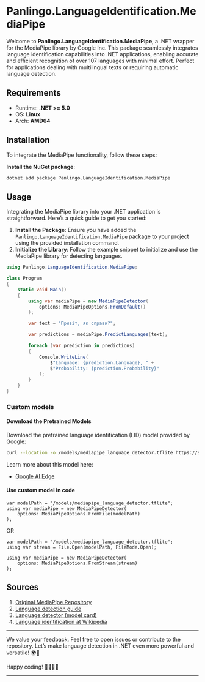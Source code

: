 ﻿# Panlingo.LanguageIdentification.MediaPipe

Welcome to **Panlingo.LanguageIdentification.MediaPipe**, a .NET wrapper for the MediaPipe library by Google Inc. This package seamlessly integrates language identification capabilities into .NET applications, enabling accurate and efficient recognition of over 107 languages with minimal effort. Perfect for applications dealing with multilingual texts or requiring automatic language detection.

## Requirements

- Runtime: **.NET >= 5.0**
- OS: **Linux**
- Arch: **AMD64**

## Installation

To integrate the MediaPipe functionality, follow these steps:

**Install the NuGet package**:

```sh
dotnet add package Panlingo.LanguageIdentification.MediaPipe
```

## Usage

Integrating the MediaPipe library into your .NET application is straightforward. Here’s a quick guide to get you started:

1. **Install the Package**: Ensure you have added the `Panlingo.LanguageIdentification.MediaPipe` package to your project using the provided installation command.
2. **Initialize the Library**: Follow the example snippet to initialize and use the MediaPipe library for detecting languages.

```csharp
using Panlingo.LanguageIdentification.MediaPipe;

class Program
{
    static void Main()
    {
        using var mediaPipe = new MediaPipeDetector(
            options: MediaPipeOptions.FromDefault()
        );

        var text = "Привіт, як справи?";

        var predictions = mediaPipe.PredictLanguages(text);

        foreach (var prediction in predictions)
        {
            Console.WriteLine(
                $"Language: {prediction.Language}, " +
                $"Probability: {prediction.Probability}"
            );
        }
    }
}
```

### Custom models

#### Download the Pretrained Models

Download the pretrained language identification (LID) model provided by Google:

```sh
curl --location -o /models/mediapipe_language_detector.tflite https://storage.googleapis.com/mediapipe-models/language_detector/language_detector/float32/1/language_detector.tflite
```

Learn more about this model here:
- [Google AI Edge](https://ai.google.dev/edge/mediapipe/solutions/text/language_detector)

#### Use custom model in code
```
var modelPath = "/models/mediapipe_language_detector.tflite";
using var mediaPipe = new MediaPipeDetector(
    options: MediaPipeOptions.FromFile(modelPath)
);
```
OR
```
var modelPath = "/models/mediapipe_language_detector.tflite";
using var stream = File.Open(modelPath, FileMode.Open);

using var mediaPipe = new MediaPipeDetector(
    options: MediaPipeOptions.FromStream(stream)
);
```

## Sources

1. [Original MediaPipe Repository](https://github.com/google-ai-edge/mediapipe)
2. [Language detection guide](https://ai.google.dev/edge/mediapipe/solutions/text/language_detector)
3. [Language detector (model card)](https://storage.googleapis.com/mediapipe-assets/LanguageDetector%20Model%20Card.pdf)
4. [Language identification at Wikipedia](https://en.wikipedia.org/wiki/Language_identification)

---

We value your feedback. Feel free to open issues or contribute to the repository. Let’s make language detection in .NET even more powerful and versatile! 🌍📝

Happy coding! 👩‍💻👨‍💻

---

